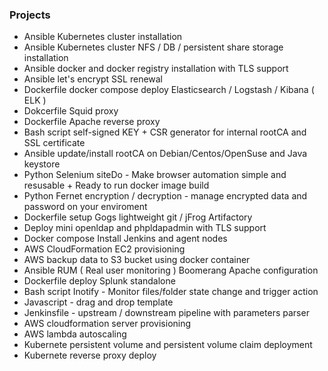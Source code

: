 ### Projects

* Ansible Kubernetes cluster installation 
* Ansible Kubernetes cluster NFS / DB / persistent share storage installation 
* Ansible docker and docker registry installation with TLS support
* Ansible let's encrypt SSL renewal
* Dockerfile docker compose deploy Elasticsearch / Logstash / Kibana ( ELK )
* Dokcerfile Squid proxy
* Dockerfile Apache reverse proxy
* Bash script self-signed KEY + CSR generator for internal rootCA and SSL certificate
* Ansible update/install rootCA on Debian/Centos/OpenSuse and Java keystore
* Python Selenium siteDo - Make browser automation simple and resusable + Ready to run docker image build
* Python Fernet encryption / decryption - manage encrypted data and password on your enviroment
* Dockerfile setup Gogs lightweight git / jFrog Artifactory
* Deploy mini openldap and phpldapadmin with TLS support
* Docker compose Install Jenkins and agent nodes
* AWS CloudFormation EC2 provisioning
* AWS backup data to S3 bucket using docker container
* Ansible RUM ( Real user monitoring ) Boomerang Apache configuration
* Dockerfile deploy Splunk standalone
* Bash script Inotify - Monitor files/folder state change and trigger action
* Javascript - drag and drop template
* Jenkinsfile - upstream / downstream pipeline with parameters parser
* AWS cloudformation server provisioning
* AWS lambda autoscaling
* Kubernete persistent volume and persistent volume claim deployment
* Kubernete reverse proxy deploy

